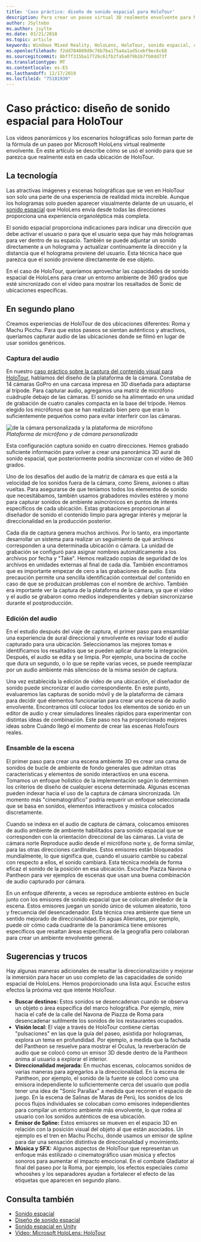 ```yaml
---
title: 'Caso práctico: diseño de sonido espacial para HoloTour'
description: Para crear un paseo virtual 3D realmente envolvente para Microsoft HoloLens, los vídeos panorámicos y los escenarios holográficas solo forman parte de la fórmula.
author: JSyltebo
ms.author: jsylte
ms.date: 03/21/2018
ms.topic: article
keywords: Windows Mixed Reality, HoloLens, HoloTour, sonido espacial, caso práctico
ms.openlocfilehash: f2dd704089d9c76b7ba175a4a1ad5cebf9ec6c68
ms.sourcegitcommit: 8bf7f315ba17726c61fb2fa5a079b1b7fb0dd73f
ms.translationtype: MT
ms.contentlocale: es-ES
ms.lasthandoff: 12/17/2019
ms.locfileid: "75181930"
---
```

# <a name="case-study-spatial-sound-design-for-holotour"></a>Caso práctico: diseño de sonido espacial para HoloTour

Los vídeos panorámicos y los escenarios holográficas solo forman parte de la fórmula de un paseo por Microsoft HoloLens virtual realmente envolvente. En este artículo se describe cómo se usó el sonido para que se parezca que realmente está en cada ubicación de HoloTour.

## <a name="the-tech"></a>La tecnología

Las atractivas imágenes y escenas holográficas que se ven en HoloTour son solo una parte de una experiencia de realidad mixta increíble. Aunque los hologramas solo pueden aparecer visualmente delante de un usuario, el [sonido espacial](spatial-sound.md) que HoloLens envía desde todas las direcciones proporciona una experiencia organoléptica más completa.

El sonido espacial proporciona indicaciones para indicar una dirección que debe activar el usuario o para que el usuario sepa que hay más hologramas para ver dentro de su espacio. También se puede adjuntar un sonido directamente a un holograma y actualizar continuamente la dirección y la distancia que el holograma proviene del usuario. Esta técnica hace que parezca que el sonido proviene directamente de ese objeto.

En el caso de HoloTour, queríamos aprovechar las capacidades de sonido espacial de HoloLens para crear un entorno ambiente de 360 grados que esté sincronizado con el vídeo para mostrar los resaltados de Sonic de ubicaciones específicas.

## <a name="behind-the-scenes"></a>En segundo plano

Creamos experiencias de HoloTour de dos ubicaciones diferentes: Roma y Machu Picchu. Para que estos paseos se sientan auténticos y atractivos, queríamos capturar audio de las ubicaciones donde se filmó en lugar de usar sonidos genéricos.

### <a name="capture-the-audio"></a>Captura del audio

En nuestro [caso práctico sobre la captura del contenido visual para HoloTour](case-study-capturing-and-creating-content-for-holotour.md), hablamos del diseño de la plataforma de la cámara. Constaba de 14 cámaras GoPro en una carcasa impresa en 3D diseñada para adaptarse al trípode. Para capturar audio, agregamos una matriz de micrófono cuádruple debajo de las cámaras. El sonido se ha alimentado en una unidad de grabación de cuatro canales compacta en la base del trípode. Hemos elegido los micrófonos que se han realizado bien pero que eran lo suficientemente pequeños como para evitar interferir con las cámaras.

![de la cámara personalizada y la plataforma de micrófono](images/camera-rig-microphones-300px.png)<br>
*Plataforma de micrófono y de cámara personalizada*

Esta configuración captura sonido en cuatro direcciones. Hemos grabado suficiente información para volver a crear una panorámica 3D aural de sonido espacial, que posteriormente podría sincronizar con el vídeo de 360 grados.

Uno de los desafíos del audio de la matriz de cámara es que está a la velocidad de los sonidos fuera de la cámara, como Sirens, aviones o altas vueltas. Para asegurarse de que teníamos todos los elementos de sonido que necesitábamos, también usamos grabadores móviles estéreo y mono para capturar sonidos de ambiente asincrónicos en puntos de interés específicos de cada ubicación. Estas grabaciones proporcionan al diseñador de sonido el contenido limpio para agregar interés y mejorar la direccionalidad en la producción posterior.

Cada día de captura genera muchos archivos. Por lo tanto, era importante desarrollar un sistema para realizar un seguimiento de qué archivos corresponden a una determinada ubicación o cámara. La unidad de grabación se configuró para asignar nombres automáticamente a los archivos por fecha y "Take". Hemos realizado copias de seguridad de los archivos en unidades externas al final de cada día. También encontramos que es importante empezar de cero a las grabaciones de audio. Esta precaución permite una sencilla identificación contextual del contenido en caso de que se produzcan problemas con el nombre de archivo. También era importante ver la captura de la plataforma de la cámara, ya que el vídeo y el audio se grabaron como medios independientes y debían sincronizarse durante el postproducción.

### <a name="edit-the-audio"></a>Edición del audio

En el estudio después del viaje de captura, el primer paso para ensamblar una experiencia de aural direccional y envolvente es revisar todo el audio capturado para una ubicación. Seleccionamos las mejores tomas e identificamos los resaltados que se pueden aplicar durante la integración. Después, el audio se edita y se limpia. Por ejemplo, una bocina de coche que dura un segundo, o lo que se repite varias veces, se puede reemplazar por un audio ambiente más silencioso de la misma sesión de captura.

Una vez establecida la edición de vídeo de una ubicación, el diseñador de sonido puede sincronizar el audio correspondiente. En este punto, evaluaremos las capturas de sonido móvil y de la plataforma de cámara para decidir qué elementos funcionarían para crear una escena de audio envolvente. Encontramos útil colocar todos los elementos de sonido en un editor de audio y crear simuladores lineales rápidos para experimentar con distintas ideas de combinación. Este paso nos ha proporcionado mejores ideas sobre Cuándo llegó el momento de crear las escenas HoloTours reales.

### <a name="assemble-the-scene"></a>Ensamble de la escena

El primer paso para crear una escena ambiente 3D es crear una cama de sonidos de bucle de ambiente de fondo generales que admitan otras características y elementos de sonido interactivos en una escena. Tomamos un enfoque holístico de la implementación según lo determinen los criterios de diseño de cualquier escena determinada. Algunas escenas pueden indexar hacia el uso de la captura de cámara sincronizada. Un momento más "cinematográfico" podría requerir un enfoque seleccionada que se basa en sonidos, elementos interactivos y música colocados discretamente.

Cuando se indexa en el audio de captura de cámara, colocamos emisores de audio ambiente de ambiente habilitados para sonido espacial que se corresponden con la orientación direccional de las cámaras. La vista de cámara norte Reproduce audio desde el micrófono norte y, de forma similar, para las otras direcciones cardinales. Estos emisores están bloqueados mundialmente, lo que significa que, cuando el usuario cambie su cabezal con respecto a ellos, el sonido cambiará. Esta técnica modela de forma eficaz el sonido de la posición en esa ubicación. Escuche Piazza Navona o Pantheon para ver ejemplos de escenas que usan una buena combinación de audio capturado por cámara.

En un enfoque diferente, a veces se reproduce ambiente estéreo en bucle junto con los emisores de sonido espacial que se colocan alrededor de la escena. Estos emisores juegan un sonido único de volumen aleatorio, tono y frecuencia del desencadenador. Esta técnica crea ambiente que tiene un sentido mejorado de direccionalidad. En aguas Alienates, por ejemplo, puede oír cómo cada cuadrante de la panorámica tiene emisores específicos que resaltan áreas específicas de la geografía pero colaboran para crear un ambiente envolvente general.

## <a name="tips-and-tricks"></a>Sugerencias y trucos

Hay algunas maneras adicionales de resaltar la direccionalización y mejorar la inmersión para hacer un uso completo de las capacidades de sonido espacial de HoloLens. Hemos proporcionado una lista aquí. Escuche estos efectos la próxima vez que intente HoloTour.
* **Buscar destinos:** Estos sonidos se desencadenan cuando se observa un objeto o área específica del marco holográfica. Por ejemplo, mire hacia el café de la calle del Navona de Piazza de Roma para desencadenar sutilmente los sonidos de los restaurantes ocupados.
* **Visión local:** El viaje a través de HoloTour contiene ciertas "pulsaciones" en las que la guía del paseo, asistida por hologramas, explora un tema en profundidad. Por ejemplo, a medida que la fachada del Pantheon se resuelve para mostrar el Oculus, la reverberación de audio que se colocó como un emisor 3D desde dentro de la Pantheon anima al usuario a explorar el interior.
* **Direccionalidad mejorada:** En muchas escenas, colocamos sonidos de varias maneras para agregarlos a la direccionalidad. En la escena de Pantheon, por ejemplo, el sonido de la fuente se colocó como una emisora independiente lo suficientemente cerca del usuario que podía tener una idea de "Sonic Parallax" a medida que recorren el espacio de juego. En la escena de Salinas de Maras de Perú, los sonidos de los pocos flujos individuales se colocaban como emisores independientes para compilar un entorno ambiente más envolvente, lo que rodea al usuario con los sonidos auténticos de esa ubicación.
* **Emisor de Spline:** Estos emisores se mueven en el espacio 3D en relación con la posición visual del objeto al que están asociados. Un ejemplo es el tren en Machu Picchu, donde usamos un emisor de spline para dar una sensación distintiva de direccionalidad y movimiento.
* **Música y SFX:** Algunos aspectos de HoloTour que representan un enfoque más estilizado o cinematográfico usan música y efectos sonoros para aumentar el impacto emocional. En el combate Gladiator al final del paseo por la Roma, por ejemplo, los efectos especiales como whooshes y los separadores ayudan a fortalecer el efecto de las etiquetas que aparecen en segundo plano.

## <a name="see-also"></a>Consulta también
* [Sonido espacial](spatial-sound.md)
* [Diseño de sonido espacial](spatial-sound-design.md)
* [Sonido espacial en Unity](spatial-sound-in-unity.md)
* [Vídeo: Microsoft HoloLens: HoloTour](https://www.youtube.com/watch?v=pLd9WPlaMpY)
